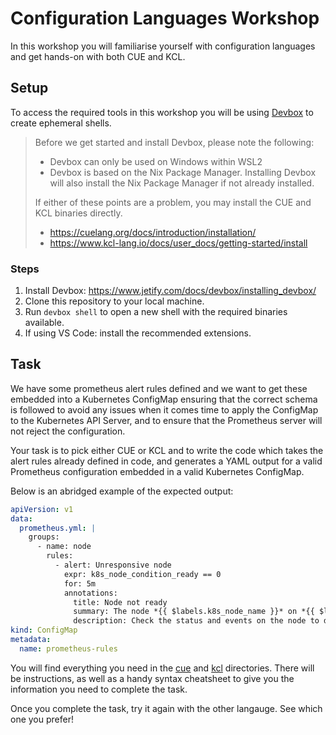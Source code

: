 # Configuration Languages Workshop

In this workshop you will familiarise yourself with configuration languages and get hands-on with both CUE and KCL.

## Setup

To access the required tools in this workshop you will be using [Devbox](https://www.jetify.com/devbox) to create ephemeral shells.

> Before we get started and install Devbox, please note the following:
> 
> - Devbox can only be used on Windows within WSL2
> - Devbox is based on the Nix Package Manager. Installing Devbox will also install the Nix Package Manager if not already installed.
> 
> If either of these points are a problem, you may install the CUE and KCL binaries directly.
> - https://cuelang.org/docs/introduction/installation/
> - https://www.kcl-lang.io/docs/user_docs/getting-started/install

### Steps
1. Install Devbox: https://www.jetify.com/docs/devbox/installing_devbox/
1. Clone this repository to your local machine.
1. Run `devbox shell` to open a new shell with the required binaries available.
1. If using VS Code: install the recommended extensions.

## Task

We have some prometheus alert rules defined and we want to get these embedded into a Kubernetes ConfigMap ensuring that the correct schema is followed to avoid any issues when it comes time to apply the ConfigMap to the Kubernetes API Server, and to ensure that the Prometheus server will not reject the configuration.

Your task is to pick either CUE or KCL and to write the code which takes the alert rules already defined in code, and generates a YAML output for a valid Prometheus configuration embedded in a valid Kubernetes ConfigMap.

Below is an abridged example of the expected output:
```yaml
apiVersion: v1
data:
  prometheus.yml: |
    groups:
      - name: node
        rules:
          - alert: Unresponsive node
            expr: k8s_node_condition_ready == 0
            for: 5m
            annotations:
              title: Node not ready
              summary: The node *{{ $labels.k8s_node_name }}* on *{{ $labels.cluster }}* has not been ready for at least 5 minutes.
              description: Check the status and events on the node to diagnose the issue.
kind: ConfigMap
metadata:
  name: prometheus-rules
```

You will find everything you need in the [cue](./cue/) and [kcl](./kcl/) directories. There will be instructions, as well as a handy syntax cheatsheet to give you the information you need to complete the task.

Once you complete the task, try it again with the other langauge. See which one you prefer!
